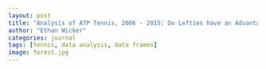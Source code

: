 ```yaml
---
layout: post
title: "Analysis of ATP Tennis, 2006 - 2015: Do Lefties have an Advantage?"
author: "Ethan Wicker"
categories: journal
tags: [tennis, data analysis, data frames]
image: forest.jpg
---
```

